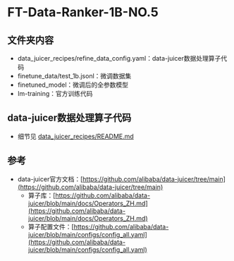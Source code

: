 # FT-Data-Ranker-1B-NO.5
## 文件夹内容
* data_juicer_recipes/refine_data_config.yaml：data-juicer数据处理算子代码
* finetune_data/test_1b.jsonl：微调数据集
* finetuned_model：微调后的全参数模型
* lm-training：官方训练代码
## data-juicer数据处理算子代码
* 细节见 [data_juicer_recipes/README.md](data_juicer_recipes/README.md)
## 参考
* data-juicer官方文档：[https://github.com/alibaba/data-juicer/tree/main](https://github.com/alibaba/data-juicer/tree/main)
   * 算子库：[https://github.com/alibaba/data-juicer/blob/main/docs/Operators_ZH.md](https://github.com/alibaba/data-juicer/blob/main/docs/Operators_ZH.md)
   * 算子配置文件：[https://github.com/alibaba/data-juicer/blob/main/configs/config_all.yaml](https://github.com/alibaba/data-juicer/blob/main/configs/config_all.yaml)
